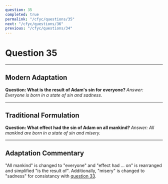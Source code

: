 ```yaml
---
question: 35
completed: true
permalink: "/cfyc/questions/35"
next: "/cfyc/questions/36"
previous: "/cfyc/questions/34"
---
```

# Question 35
---
## Modern Adaptation
<strong>
    Question: What is the result of Adam's sin for everyone?
</strong>

<em>
    Answer: Everyone is born in a state of sin and sadness.
</em>

---
## Traditional Formulation
<strong>
    Question: What effect had the sin of Adam on all mankind?
</strong>

<em>
    Answer: All mankind are born in a state of sin and misery.
</em>

---
## Adaptation Commentary
"All mankind" is changed to "everyone" and "effect had ... on" is rearranged and simplified "is the result of".
Additionally, "misery" is changed to "sadness" for consistancy with [question 33](/cfyc/questions/33).
